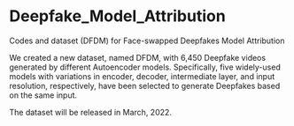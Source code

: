# Deepfake_Model_Attribution
Codes and dataset (DFDM) for Face-swapped Deepfakes Model Attribution


We created a new dataset, named DFDM, with 6,450 Deepfake videos generated by different Autoencoder models. Specifically, five widely-used models with variations in encoder, decoder, intermediate layer, and input resolution, respectively, have been selected to generate Deepfakes based on the same input. 

The dataset will be released in March, 2022.

